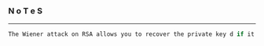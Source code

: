 ### N o T e S 

---

```py
The Wiener attack on RSA allows you to recover the private key d if it is chosen too small (less than one third of the fourth root of N).
```
